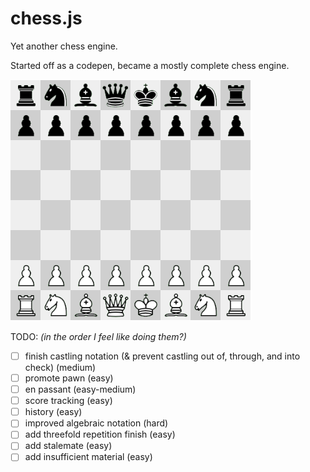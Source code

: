 # chess.js

Yet another chess engine.

Started off as a codepen, became a mostly complete chess engine.

![](img/screenshot1.png?raw=true)

TODO:
*(in the order I feel like doing them?)*
 - [ ] finish castling notation (& prevent castling out of, through, and into check) (medium)
 - [ ] promote pawn (easy)
 - [ ] en passant (easy-medium)
 - [ ] score tracking (easy)
 - [ ] history (easy)
 - [ ] improved algebraic notation (hard)
 - [ ] add threefold repetition finish (easy)
 - [ ] add stalemate (easy)
 - [ ] add insufficient material (easy)
